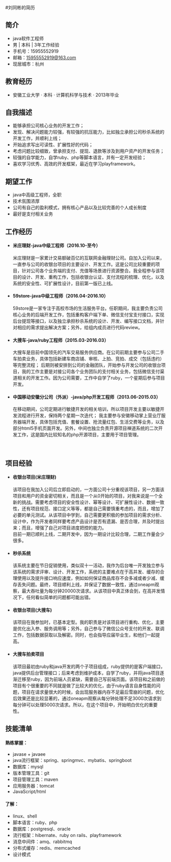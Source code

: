 
#刘同彬的简历

## 简介
* java软件工程师
* 男  |  本科  |  3年工作经验
* 手机号：15955552919
* 邮箱：15955552919@163.com
* 现居城市：杭州

## 教育经历
* 安徽工业大学 · 本科 · 计算机科学与技术 · 2013年毕业 

## 自我描述
* 能够承担公司核心业务的开发工作；
* 发现、解决问题能力较强，有较强的抗压能力，比如独立承担公司秒杀系统的开发工作，并顺利上线； 
* 开始追求写出可读性、扩展性好的代码；
* 考虑问题比较细致，曾承担支付、提现、退款等涉及到用户资产的开发任务；
* 较强的自学能力，自学ruby、php等脚本语言，并有一定开发经验；
* 喜欢学习优秀、高效的开发框架，最近在学习playframework。

## 期望工作
* java中高级工程师，全职
* 技术氛围浓厚
* 公司有自己的盈利模式，拥有核心产品以及比较完善的个人成长制度
* 最好是支付相关业务

## 工作经历

* #### 米庄理财-java中级工程师（2016.10-至今） 
     米庄理财是一家累计交易额破百亿的互联网金融理财公司。自加入公司以来，一直参与公司的收银台项目的主要设计、开发工作。这是公司比较重要的项目，针对公司各个业务端的支付、充值等场景进行资源整合。我全程参与该项目的设计、开发、重构工作，包括收银台认证、支付流程的梳理、优化，以及系统的安全性、可扩展性设计，目前第一版已上线。

* #### 59store-java中级工程师（2016.04-2016.10） 
     59store是一家专注于高校市场的生活服务平台。任职期间，我主要负责公司核心业务的后端开发工作，包括重构客户端下单、微信支付宝支付接口，实现后台提现等接口，以及独立承担秒杀系统的设计、开发、编写接口文档，并针对相应的需求提出解决方案；另外，给组内成员进行代码review。

* #### 大搜车-java/ruby工程师（2015.03-2016.03） 
     大搜车是目前中国领先的汽车交易服务供应商。在公司前期主要参与公司二手车拍卖业务，具体包括新建车商店铺、审核、上拍、竞拍、成交（包括违约）等完整流程； 后期则被安排到公司的金融团队，开始参与开发公司的收银台项目，我的工作主要是对接公司各个业务团队的支付相关业务，包括微信支付渠道相关的开发工作。因为公司需要，工作中自学了ruby，一个星期后参与项目开发。
    
* #### 中国移动安徽分公司（外派）-java/php开发工程师（2013.06-2015.03） 
	在移动期间，公司定期进行敏捷开发的相关培训，所以项目开发主要以敏捷开发流程进行开发，保持两个星期一次迭代；
	我主要参与安徽移动掌上营业厅服务器端开发，具体包括充值、套餐设置、抢流量红包、生活交费等业务，以及部分html5手机页面开发。另外，中间也独立负责开源项目禅道系统的二次开发工作，这是国内比较知名的php开源项目，主要用于项目管理。<br/><br/><br/>
     



## 项目经验
*  #### 收银台项目(米庄理财)
   该项目在我加入公司后立即启动的，一方面公司十分重视该项目，另一方面该项目和用户的资金密切相关，而且是一个从0开始的项目，对我来说是一个全新的挑战。需要考虑项目的安全性设计、幂等设计、可扩展性设计、数据一致性，还有项目规范、接口定义等等，都是自己需要慎重考虑的，而且，增加了必要的单元测试。从该项目中学到，自己需要更积极的参加项目的需求分析、设计中，作为开发者同样要考虑产品设计是否有遗漏、是否合理，并及时提出来；而且，增强了自己对项目进度把控的能力。<br>
   目前一期已顺利上线，二期开发中，因为一期设计比较合理，二期工作量会少很多。

* #### 秒杀系统
  该系统主要在节日促销使用，类似双十一活动，我作为后台唯一开发独立参与该系统的需求评审、设计、开发工作，系统的主要难点在于高并发、缓存的合理使用以及提升接口响应速度，例如如何保证商品库存不会多减或者少减、缓存丢失问题。最终，项目顺利上线，并保证了数据一致性，通过oneapm观察，最大吞吐量为每分钟20000次请求。从该项目中真正体会到，在高并发情况下，任何看似简单的问题都可能出错。
   
*   #### 收银台项目(大搜车)
	该项目在我参加时，已基本定型。我的职责是对该项目进行重构、优化，主要是优化出入参、服务调用等；另外，自己参与了微信公众号支付的开发、联调工作，包括数据获取以及解密。同时，也会指导应届毕业生，和他们一起提高。

* #### 大搜车拍卖项目
	该项目最初由ruby和java开发的两个子项目组成，ruby提供的是客户端接口，java提供后台管理接口；后来考虑到维护成本，自学了ruby，并将java项目逐渐迁移至ruby，因为前端人员紧缺，需要自己写前端页面。该项目和之前做的项目有个很重要的不同就是做了比较大的优化，由于ruby语言自身性能的问题，项目在请求量很大的时候，会出现服务器内存不足最后雪崩的问题，优化后效果还是比较显著的，通过oneapm观察从每分钟处理不足3000次请求到每分钟可以处理5000次请求。所以，在这个项目中，开始明白优化的重要性。

## 技能清单
#### 熟练掌握：
  * javase + javaee
  * java流行框架：spring、springmvc、mybatis、springboot
  * 数据库：mysql
  * 版本管理工具：git
  * 项目管理工具：maven
  * 应用服务器：tomcat
  * JavaScript/html
  
#### 了解：  
  * linux、shell
  * 脚本语言：ruby、php 
  * 数据库：postgresql、oracle
  * 流行框架：hibernate、ruby on rails、playframework
  * 消息中间件：amq、rabbitmq
  * 分布式缓存：redis、memcached
  * 设计模式
